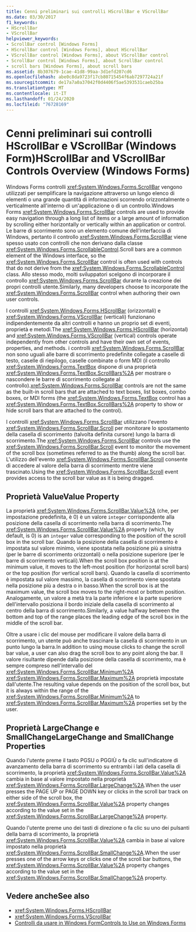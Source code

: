 ```yaml
---
title: Cenni preliminari sui controlli HScrollBar e VScrollBar
ms.date: 03/30/2017
f1_keywords:
- HScrollBar
- VScrollBar
helpviewer_keywords:
- ScrollBar control [Windows Forms]
- HScrollBar control [Windows Forms], about HScrollBar
- VScrollBar control [Windows Forms], about VScrollBar control
- ScrollBar control [Windows Forms], about ScrollBar control
- scroll bars [Windows Forms], about scroll bars
ms.assetid: 8b307679-1cae-41d8-99aa-3d1efd207cd6
ms.openlocfilehash: abe0c8da9723f17cb80715454f6ab7297724a21f
ms.sourcegitcommit: de17a7a0a37042f0d4406f5ae5393531caeb25ba
ms.translationtype: MT
ms.contentlocale: it-IT
ms.lasthandoff: 01/24/2020
ms.locfileid: "76728169"
---
```

# <a name="hscrollbar-and-vscrollbar-controls-overview-windows-forms"></a><span data-ttu-id="00705-102">Cenni preliminari sui controlli HScrollBar e VScrollBar (Windows Form)</span><span class="sxs-lookup"><span data-stu-id="00705-102">HScrollBar and VScrollBar Controls Overview (Windows Forms)</span></span>
<span data-ttu-id="00705-103">Windows Forms controlli <xref:System.Windows.Forms.ScrollBar> vengono utilizzati per semplificare la navigazione attraverso un lungo elenco di elementi o una grande quantità di informazioni scorrendo orizzontalmente o verticalmente all'interno di un'applicazione o di un controllo.</span><span class="sxs-lookup"><span data-stu-id="00705-103">Windows Forms <xref:System.Windows.Forms.ScrollBar> controls are used to provide easy navigation through a long list of items or a large amount of information by scrolling either horizontally or vertically within an application or control.</span></span> <span data-ttu-id="00705-104">Le barre di scorrimento sono un elemento comune dell'interfaccia di Windows, pertanto il controllo <xref:System.Windows.Forms.ScrollBar> viene spesso usato con controlli che non derivano dalla classe <xref:System.Windows.Forms.ScrollableControl>.</span><span class="sxs-lookup"><span data-stu-id="00705-104">Scroll bars are a common element of the Windows interface, so the <xref:System.Windows.Forms.ScrollBar> control is often used with controls that do not derive from the <xref:System.Windows.Forms.ScrollableControl> class.</span></span> <span data-ttu-id="00705-105">Allo stesso modo, molti sviluppatori scelgono di incorporare il controllo <xref:System.Windows.Forms.ScrollBar> durante la creazione dei propri controlli utente.</span><span class="sxs-lookup"><span data-stu-id="00705-105">Similarly, many developers choose to incorporate the <xref:System.Windows.Forms.ScrollBar> control when authoring their own user controls.</span></span>  
  
 <span data-ttu-id="00705-106">I controlli <xref:System.Windows.Forms.HScrollBar> (orizzontali) e <xref:System.Windows.Forms.VScrollBar> (verticali) funzionano indipendentemente da altri controlli e hanno un proprio set di eventi, proprietà e metodi.</span><span class="sxs-lookup"><span data-stu-id="00705-106">The <xref:System.Windows.Forms.HScrollBar> (horizontal) and <xref:System.Windows.Forms.VScrollBar> (vertical) controls operate independently from other controls and have their own set of events, properties, and methods.</span></span> <span data-ttu-id="00705-107">i controlli <xref:System.Windows.Forms.ScrollBar> non sono uguali alle barre di scorrimento predefinite collegate a caselle di testo, caselle di riepilogo, caselle combinate o form MDI (il controllo <xref:System.Windows.Forms.TextBox> dispone di una proprietà <xref:System.Windows.Forms.TextBox.ScrollBars%2A> per mostrare o nascondere le barre di scorrimento collegate al controllo).</span><span class="sxs-lookup"><span data-stu-id="00705-107"><xref:System.Windows.Forms.ScrollBar> controls are not the same as the built-in scroll bars that are attached to text boxes, list boxes, combo boxes, or MDI forms (the <xref:System.Windows.Forms.TextBox> control has a <xref:System.Windows.Forms.TextBox.ScrollBars%2A> property to show or hide scroll bars that are attached to the control).</span></span>  
  
 <span data-ttu-id="00705-108">I controlli <xref:System.Windows.Forms.ScrollBar> utilizzano l'evento <xref:System.Windows.Forms.ScrollBar.Scroll> per monitorare lo spostamento della casella di scorrimento (talvolta definita cursore) lungo la barra di scorrimento.</span><span class="sxs-lookup"><span data-stu-id="00705-108">The <xref:System.Windows.Forms.ScrollBar> controls use the <xref:System.Windows.Forms.ScrollBar.Scroll> event to monitor the movement of the scroll box (sometimes referred to as the thumb) along the scroll bar.</span></span> <span data-ttu-id="00705-109">L'utilizzo dell'evento <xref:System.Windows.Forms.ScrollBar.Scroll> consente di accedere al valore della barra di scorrimento mentre viene trascinato.</span><span class="sxs-lookup"><span data-stu-id="00705-109">Using the <xref:System.Windows.Forms.ScrollBar.Scroll> event provides access to the scroll bar value as it is being dragged.</span></span>  
  
## <a name="value-property"></a><span data-ttu-id="00705-110">Proprietà Value</span><span class="sxs-lookup"><span data-stu-id="00705-110">Value Property</span></span>  
 <span data-ttu-id="00705-111">La proprietà <xref:System.Windows.Forms.ScrollBar.Value%2A> (che, per impostazione predefinita, è 0) è un valore `integer` corrispondente alla posizione della casella di scorrimento nella barra di scorrimento.</span><span class="sxs-lookup"><span data-stu-id="00705-111">The <xref:System.Windows.Forms.ScrollBar.Value%2A> property (which, by default, is 0) is an `integer` value corresponding to the position of the scroll box in the scroll bar.</span></span> <span data-ttu-id="00705-112">Quando la posizione della casella di scorrimento è impostata sul valore minimo, viene spostata nella posizione più a sinistra (per le barre di scorrimento orizzontali) o nella posizione superiore (per le barre di scorrimento verticali).</span><span class="sxs-lookup"><span data-stu-id="00705-112">When the scroll box position is at the minimum value, it moves to the left-most position (for horizontal scroll bars) or the top position (for vertical scroll bars).</span></span> <span data-ttu-id="00705-113">Quando la casella di scorrimento è impostata sul valore massimo, la casella di scorrimento viene spostata nella posizione più a destra o in basso.</span><span class="sxs-lookup"><span data-stu-id="00705-113">When the scroll box is at the maximum value, the scroll box moves to the right-most or bottom position.</span></span> <span data-ttu-id="00705-114">Analogamente, un valore a metà tra la parte inferiore e la parte superiore dell'intervallo posiziona il bordo iniziale della casella di scorrimento al centro della barra di scorrimento.</span><span class="sxs-lookup"><span data-stu-id="00705-114">Similarly, a value halfway between the bottom and top of the range places the leading edge of the scroll box in the middle of the scroll bar.</span></span>  
  
 <span data-ttu-id="00705-115">Oltre a usare i clic del mouse per modificare il valore della barra di scorrimento, un utente può anche trascinare la casella di scorrimento in un punto lungo la barra.</span><span class="sxs-lookup"><span data-stu-id="00705-115">In addition to using mouse clicks to change the scroll bar value, a user can also drag the scroll box to any point along the bar.</span></span> <span data-ttu-id="00705-116">Il valore risultante dipende dalla posizione della casella di scorrimento, ma è sempre compreso nell'intervallo del <xref:System.Windows.Forms.ScrollBar.Minimum%2A> <xref:System.Windows.Forms.ScrollBar.Maximum%2A> proprietà impostate dall'utente.</span><span class="sxs-lookup"><span data-stu-id="00705-116">The resulting value depends on the position of the scroll box, but it is always within the range of the <xref:System.Windows.Forms.ScrollBar.Minimum%2A> to <xref:System.Windows.Forms.ScrollBar.Maximum%2A> properties set by the user.</span></span>  
  
## <a name="largechange-and-smallchange-properties"></a><span data-ttu-id="00705-117">Proprietà LargeChange e SmallChange</span><span class="sxs-lookup"><span data-stu-id="00705-117">LargeChange and SmallChange Properties</span></span>  
 <span data-ttu-id="00705-118">Quando l'utente preme il tasto PGSU o PGGIÙ o fa clic sull'indicatore di avanzamento della barra di scorrimento su entrambi i lati della casella di scorrimento, la proprietà <xref:System.Windows.Forms.ScrollBar.Value%2A> cambia in base al valore impostato nella proprietà <xref:System.Windows.Forms.ScrollBar.LargeChange%2A>.</span><span class="sxs-lookup"><span data-stu-id="00705-118">When the user presses the PAGE UP or PAGE DOWN key or clicks in the scroll bar track on either side of the scroll box, the <xref:System.Windows.Forms.ScrollBar.Value%2A> property changes according to the value set in the <xref:System.Windows.Forms.ScrollBar.LargeChange%2A> property.</span></span>  
  
 <span data-ttu-id="00705-119">Quando l'utente preme uno dei tasti di direzione o fa clic su uno dei pulsanti della barra di scorrimento, la proprietà <xref:System.Windows.Forms.ScrollBar.Value%2A> cambia in base al valore impostato nella proprietà <xref:System.Windows.Forms.ScrollBar.SmallChange%2A>.</span><span class="sxs-lookup"><span data-stu-id="00705-119">When the user presses one of the arrow keys or clicks one of the scroll bar buttons, the <xref:System.Windows.Forms.ScrollBar.Value%2A> property changes according to the value set in the <xref:System.Windows.Forms.ScrollBar.SmallChange%2A> property.</span></span>  
  
## <a name="see-also"></a><span data-ttu-id="00705-120">Vedere anche</span><span class="sxs-lookup"><span data-stu-id="00705-120">See also</span></span>

- <xref:System.Windows.Forms.HScrollBar>
- <xref:System.Windows.Forms.VScrollBar>
- [<span data-ttu-id="00705-121">Controlli da usare in Windows Form</span><span class="sxs-lookup"><span data-stu-id="00705-121">Controls to Use on Windows Forms</span></span>](controls-to-use-on-windows-forms.md)
